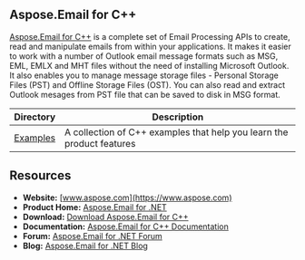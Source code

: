 ## Aspose.Email for C++

[Aspose.Email for C++](https://www.aspose.com/products/email/cpp) is a complete set of Email Processing APIs to create, read and manipulate emails from within your applications. It makes it easier to work with a number of Outlook email message formats such as MSG, EML, EMLX and MHT files without the need of installing Microsoft Outlook. It also enables you to manage message storage files - Personal Storage Files (PST) and Offline Storage Files (OST). You can also read and extract Outlook mesages from PST file that can be saved to disk in MSG format.


Directory | Description
--------- | -----------
[Examples](Examples)  | A collection of C++ examples that help you learn the product features


## Resources

+ **Website:** [www.aspose.com](https://www.aspose.com)
+ **Product Home:** [Aspose.Email for .NET](https://products.aspose.com/email/cpp)
+ **Download:** [Download Aspose.Email for C++](https://downloads.aspose.com/email/cpp)
+ **Documentation:** [Aspose.Email for C++ Documentation](https://docs.aspose.com/display/emailcpp)
+ **Forum:** [Aspose.Email for .NET Forum](https://www.aspose.com/community/forums/aspose.email-product-family/188/showforum.aspx)
+ **Blog:** [Aspose.Email for .NET Blog](https://blog.aspose.com/category/aspose-products/aspose-email-product-family/) 
